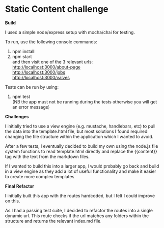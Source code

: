 # Static Content challenge

**Build**

I used a simple node/express setup with mocha/chai for testing.

To run, use the following console commands:  
1) npm install  
2) npm start  
and then visit one of the 3 relevant urls:  
<http://localhost:3000/about-page>  
<http://localhost:3000/jobs>  
<http://localhost:3000/valves>  

Tests can be run by using:  
1) npm test  
(NB the app must not be running during the tests otherwise you will get an error message)

**Challenges**

I initially tried to use a view engine (e.g. mustache, handlebars, etc) to pull the data into the template.html file, but most solutions I found required changing the file structure within the application which I wanted to avoid.

After a few tests, I eventually decided to build my own using the node.js file system functions to read template.html directly and replace the {{content}} tag with the text from the markdown files.

If I wanted to build this into a larger app, I would probably go back and build in a view engine as they add a lot of useful functionality and make it easier to create more complex templates.

**Final Refactor**

I initially built this app with the routes hardcoded, but I felt I could improve on this.

As I had a passing test suite, I decided to refactor the routes into a single dynamic url. This route checks if the url matches any folders within the structure and returns the relevant index.md file.

